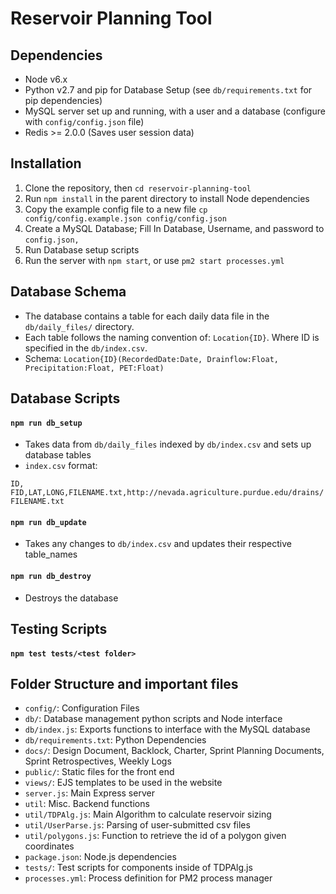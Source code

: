 # Reservoir Planning Tool

## Dependencies
- Node v6.x
- Python v2.7 and pip for Database Setup (see `db/requirements.txt` for pip dependencies)
- MySQL server set up and running, with a user and a database (configure with `config/config.json` file)
- Redis >= 2.0.0 (Saves user session data)

## Installation
1. Clone the repository, then `cd reservoir-planning-tool`
2. Run `npm install` in the parent directory to install Node dependencies
3. Copy the example config file to a new file `cp config/config.example.json config/config.json`
4. Create a MySQL Database; Fill In Database, Username, and password to `config.json,`
5. Run Database setup scripts
6. Run the server with `npm start`, or use `pm2 start processes.yml`

## Database Schema
- The database contains a table for each daily data file in the `db/daily_files/` directory.
- Each table follows the naming convention of: `Location{ID}`. Where ID is specified in the `db/index.csv`.
-  Schema: `Location{ID}(RecordedDate:Date, Drainflow:Float, Precipitation:Float, PET:Float)`

## Database Scripts

#### `npm run db_setup`
- Takes data from `db/daily_files` indexed by `db/index.csv` and sets up database tables
- `index.csv` format:

`ID, FID,LAT,LONG,FILENAME.txt,http://nevada.agriculture.purdue.edu/drains/FILENAME.txt`

#### `npm run db_update`
- Takes any changes to `db/index.csv` and updates their respective table_names

#### `npm run db_destroy`
- Destroys the database

## Testing Scripts
#### `npm test tests/<test folder>`

## Folder Structure and important files
- `config/`: Configuration Files
- `db/`: Database management python scripts and Node interface
- `db/index.js`: Exports functions to interface with the MySQL database
- `db/requirements.txt`: Python Dependencies
- `docs/`: Design Document, Backlock, Charter, Sprint Planning Documents, Sprint Retrospectives, Weekly Logs
- `public/`: Static files for the front end
- `views/`: EJS templates to be used in the website
- `server.js`: Main Express server
- `util`: Misc. Backend functions
- `util/TDPAlg.js`: Main Algorithm to calculate reservoir sizing
- `util/UserParse.js`: Parsing of user-submitted csv files
- `util/polygons.js`: Function to retrieve the id of a polygon given coordinates
- `package.json`: Node.js dependencies
- `tests/`: Test scripts for components inside of TDPAlg.js
- `processes.yml`: Process definition for PM2 process manager
